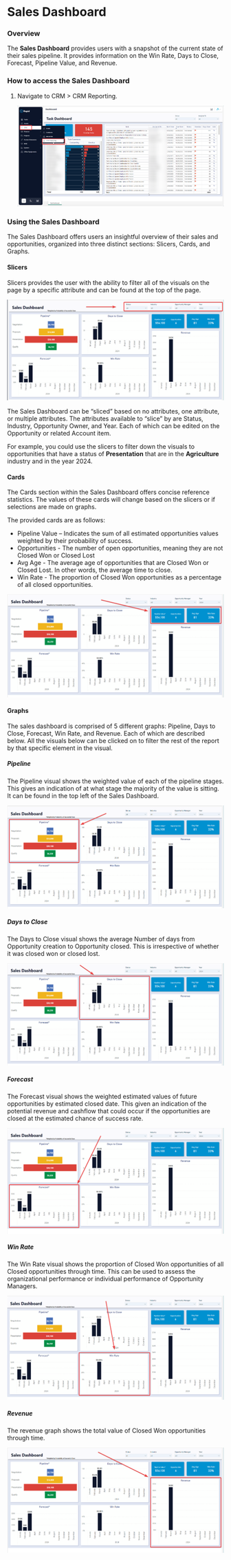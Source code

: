 # Sales Dashboard

### Overview

The **Sales Dashboard** provides users with a snapshot of the current state of their sales pipeline. It provides information on the Win Rate, Days to Close, Forecast, Pipeline Value, and Revenue.

### How to access the Sales Dashboard

1. Navigate to CRM &gt; CRM Reporting. 

    ![image-1702611510800.png](./downloaded_image_1705285871187.png)

### Using the Sales Dashboard

The Sales Dashboard offers users an insightful overview of their sales and opportunities, organized into three distinct sections: Slicers, Cards, and Graphs.

#### Slicers

Slicers provides the user with the ability to filter all of the visuals on the page by a specific attribute and can be found at the top of the page.

![image-1702881751415.png](./downloaded_image_1705285872208.png)

The Sales Dashboard can be “sliced” based on no attributes, one attribute, or multiple attributes. The attributes available to “slice” by are Status, Industry, Opportunity Owner, and Year. Each of which can be edited on the Opportunity or related Account item.

For example, you could use the slicers to filter down the visuals to opportunities that have a status of **Presentation** that are in the **Agriculture** industry and in the year 2024.

#### Cards

The Cards section within the Sales Dashboard offers concise reference statistics. The values of these cards will change based on the slicers or if selections are made on graphs.

The provided cards are as follows:

- Pipeline Value – Indicates the sum of all estimated opportunities values weighted by their probability of success.
- Opportunities - The number of open opportunities, meaning they are not Closed Won or Closed Lost
- Avg Age - The average age of opportunities that are Closed Won or Closed Lost. In other words, the average time to close.
- Win Rate - The proportion of Closed Won opportunities as a percentage of all closed opportunities.

![image-1702882214436.png](./downloaded_image_1705285873227.png)

#### Graphs

The sales dashboard is comprised of 5 different graphs: Pipeline, Days to Close, Forecast, Win Rate, and Revenue. Each of which are described below. All the visuals below can be clicked on to filter the rest of the report by that specific element in the visual.

##### Pipeline

The Pipeline visual shows the weighted value of each of the pipeline stages. This gives an indication of at what stage the majority of the value is sitting. It can be found in the top left of the Sales Dashboard.

![image-1702882395169.png](./downloaded_image_1705285874249.png)

##### Days to Close

The Days to Close visual shows the average Number of days from Opportunity creation to Opportunity closed. This is irrespective of whether it was closed won or closed lost.

![image-1702882558335.png](./downloaded_image_1705285875267.png)

##### Forecast

The Forecast visual shows the weighted estimated values of future opportunities by estimated closed date. This given an indication of the potential revenue and cashflow that could occur if the opportunities are closed at the estimated chance of success rate.

![image-1702882647916.png](./downloaded_image_1705285876289.png)

##### Win Rate

The Win Rate visual shows the proportion of Closed Won opportunities of all Closed opportunities through time. This can be used to assess the organizational performance or individual performance of Opportunity Managers.

![image-1702882854914.png](./downloaded_image_1705285877313.png)

##### Revenue

The revenue graph shows the total value of Closed Won opportunities through time.

![image-1702882900771.png](./downloaded_image_1705285878332.png)
